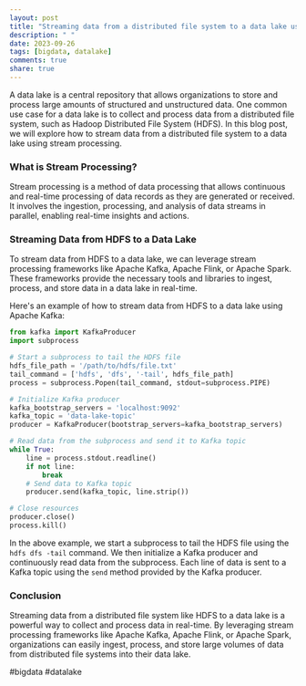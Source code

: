 ```yaml
---
layout: post
title: "Streaming data from a distributed file system to a data lake using streams"
description: " "
date: 2023-09-26
tags: [bigdata, datalake]
comments: true
share: true
---
```


A data lake is a central repository that allows organizations to store and process large amounts of structured and unstructured data. One common use case for a data lake is to collect and process data from a distributed file system, such as Hadoop Distributed File System (HDFS). In this blog post, we will explore how to stream data from a distributed file system to a data lake using stream processing.

### What is Stream Processing?

Stream processing is a method of data processing that allows continuous and real-time processing of data records as they are generated or received. It involves the ingestion, processing, and analysis of data streams in parallel, enabling real-time insights and actions.

### Streaming Data from HDFS to a Data Lake

To stream data from HDFS to a data lake, we can leverage stream processing frameworks like Apache Kafka, Apache Flink, or Apache Spark. These frameworks provide the necessary tools and libraries to ingest, process, and store data in a data lake in real-time.

Here's an example of how to stream data from HDFS to a data lake using Apache Kafka:

```python
from kafka import KafkaProducer
import subprocess

# Start a subprocess to tail the HDFS file
hdfs_file_path = '/path/to/hdfs/file.txt'
tail_command = ['hdfs', 'dfs', '-tail', hdfs_file_path]
process = subprocess.Popen(tail_command, stdout=subprocess.PIPE)

# Initialize Kafka producer
kafka_bootstrap_servers = 'localhost:9092'
kafka_topic = 'data-lake-topic'
producer = KafkaProducer(bootstrap_servers=kafka_bootstrap_servers)

# Read data from the subprocess and send it to Kafka topic
while True:
    line = process.stdout.readline()
    if not line:
        break
    # Send data to Kafka topic
    producer.send(kafka_topic, line.strip())

# Close resources
producer.close()
process.kill()
```

In the above example, we start a subprocess to tail the HDFS file using the `hdfs dfs -tail` command. We then initialize a Kafka producer and continuously read data from the subprocess. Each line of data is sent to a Kafka topic using the `send` method provided by the Kafka producer.

### Conclusion

Streaming data from a distributed file system like HDFS to a data lake is a powerful way to collect and process data in real-time. By leveraging stream processing frameworks like Apache Kafka, Apache Flink, or Apache Spark, organizations can easily ingest, process, and store large volumes of data from distributed file systems into their data lake.

#bigdata #datalake